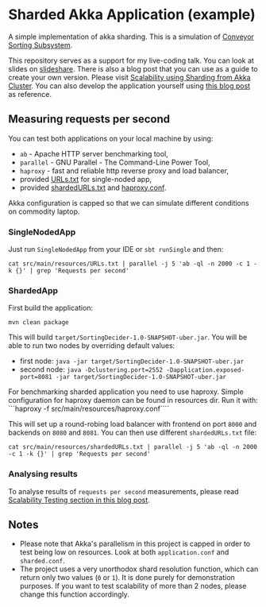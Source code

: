 # Sharded Akka Application (example)

A simple implementation of akka sharding. This is a simulation of [Conveyor Sorting Subsystem](http://i.imgur.com/mctb4HC.gifv).

This repository serves as a support for my live-coding talk. You can look at slides on [slideshare](http://www.slideshare.net/miciek/sane-sharding-with-akka-cluster-53948027). There is also a blog post that you can use as a guide to create your own version. Please visit [Scalability using Sharding from Akka Cluster](http://michalplachta.com/2016/01/23/scalability-using-sharding-from-akka-cluster/).
You can also develop the application yourself using [this blog post](http://michalplachta.com/2016/01/23/scalability-using-sharding-from-akka-cluster/) as reference.

## Measuring requests per second
You can test both applications on your local machine by using:

- `ab` - Apache HTTP server benchmarking tool,
- `parallel` - GNU Parallel - The Command-Line Power Tool,
- `haproxy` - fast and reliable http reverse proxy and load balancer,
- provided [URLs.txt](src/main/resources/URLs.txt) for single-noded app,
- provided [shardedURLs.txt](src/main/resources/shardedURLs.txt) and [haproxy.conf](src/main/resources/haproxy.conf).

Akka configuration is capped so that we can simulate different conditions on commodity laptop.

### SingleNodedApp
Just run `SingleNodedApp` from your IDE or `sbt runSingle` and then:

```
cat src/main/resources/URLs.txt | parallel -j 5 'ab -ql -n 2000 -c 1 -k {}' | grep 'Requests per second'
```

### ShardedApp
First build the application:

```mvn clean package```

This will build `target/SortingDecider-1.0-SNAPSHOT-uber.jar`. You will be able to run two nodes by overriding default values:
- first node: `java -jar target/SortingDecider-1.0-SNAPSHOT-uber.jar`
- second node: `java -Dclustering.port=2552 -Dapplication.exposed-port=8081 -jar target/SortingDecider-1.0-SNAPSHOT-uber.jar`

For benchmarking sharded application you need to use haproxy. Simple configuration for haproxy daemon can be found in resources dir. Run it with:
```haproxy -f src/main/resources/haproxy.conf````

This will set up a round-robing load balancer with frontend on port `8000` and backends on `8080` and `8081`. You can then use different `shardedURLs.txt` file:

```
cat src/main/resources/shardedURLs.txt | parallel -j 5 'ab -ql -n 2000 -c 1 -k {}' | grep 'Requests per second'
```

### Analysing results
To analyse results of `requests per second` measurements, please read [Scalability Testing section in this blog post](http://michalplachta.com/2016/01/23/scalability-using-sharding-from-akka-cluster/#scalability-testing).

## Notes
- Please note that Akka's parallelism in this project is capped in order to test being low on resources. Look at both `application.conf` and `sharded.conf`.
- The project uses a very unorthodox shard resolution function, which can return only two values (`0` or `1`). It is done purely for demonstration purposes. If you want to test scalability of more than 2 nodes, please change this function accordingly.
